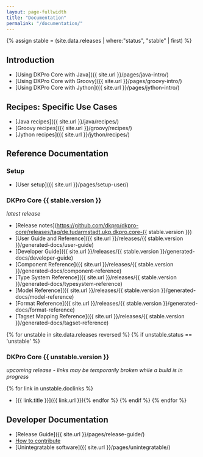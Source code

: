 ```yaml
---
layout: page-fullwidth
title: "Documentation"
permalink: "/documentation/"
---
```


{% assign stable = (site.data.releases | where:"status", "stable" | first) %}

## Introduction

* [Using DKPro Core with Java]({{ site.url }}/pages/java-intro/)
* [Using DKPro Core with Groovy]({{ site.url }}/pages/groovy-intro/)
* [Using DKPro Core with Jython]({{ site.url }}/pages/jython-intro/)

## Recipes: Specific Use Cases

* [Java recipes]({{ site.url }}/java/recipes/)
* [Groovy recipes]({{ site.url }}/groovy/recipes/)
* [Jython recipes]({{ site.url }}/jython/recipes/)

## Reference Documentation

### Setup

* [User setup]({{ site.url }}/pages/setup-user/)

### DKPro Core {{ stable.version }}
_latest release_

* [Release notes](https://github.com/dkpro/dkpro-core/releases/tag/de.tudarmstadt.ukp.dkpro.core-{{ stable.version }})
* [User Guide and Reference]({{ site.url }}/releases/{{ stable.version }}/generated-docs/user-guide)
* [Developer Guide]({{ site.url }}/releases/{{ stable.version }}/generated-docs/developer-guide)
* [Component Reference]({{ site.url }}/releases/{{ stable.version }}/generated-docs/component-reference)
* [Type System Reference]({{ site.url }}/releases/{{ stable.version }}/generated-docs/typesystem-reference)
* [Model Reference]({{ site.url }}/releases/{{ stable.version }}/generated-docs/model-reference)
* [Format Reference]({{ site.url }}/releases/{{ stable.version }}/generated-docs/format-reference)
* [Tagset Mapping Reference]({{ site.url }}/releases/{{ stable.version }}/generated-docs/tagset-reference)

{% for unstable in site.data.releases reversed %}
{% if unstable.status == 'unstable' %}
### DKPro Core {{ unstable.version }}
_upcoming release - links may be temporarily broken while a build is in progress_

{% for link in unstable.doclinks %}
* [{{ link.title }}]({{ link.url }}){% endfor %}
{% endif %}
{% endfor %}

## Developer Documentation

* [Release Guide]({{ site.url }}/pages/release-guide/)
* [How to contribute](http://dkpro.github.io/contributing/)
* [Unintegratable software]({{ site.url }}/pages/unintegratable/)
